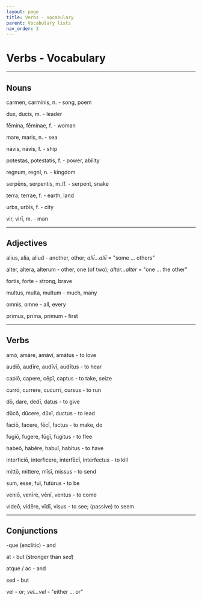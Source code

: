 ```yaml
---
layout: page
title: Verbs - Vocabulary
parent: Vocabulary lists
nav_order: 3
---
```


# Verbs - Vocabulary

***

## Nouns

carmen, carminis, n. - song, poem

dux, ducis, m. - leader

fēmina, fēminae, f. - woman

mare, maris, n. - sea

nāvis, nāvis, f. - ship

potestas, potestatis, f. - power, ability

regnum, regnī, n. - kingdom

serpēns, serpentis, m./f. - serpent, snake

terra, terrae, f. - earth, land

urbs, urbis, f. - city

vir, virī, m. - man

***

## Adjectives

alius, alia, aliud - another, other; *aliī...aliī* = "some ... others"

alter, altera, alterum - other, one (of two); *alter...alter* = "one ... the other"

fortis, forte - strong, brave

multus, multa, multum - much, many

omnis, omne - all, every

prīmus, prīma, primum - first

***

## Verbs

amō, amāre, amāvī, amātus - to love

audiō, audīre, audīvī, audītus - to hear

capiō, capere, cēpī, captus - to take, seize

currō, currere, cucurrī, cursus - to run

dō, dare, dedī, datus - to give

dūcō, dūcere, dūxī, ductus - to lead

faciō, facere, fēcī, factus - to make, do

fugiō, fugere, fūgī, fugitus - to flee

habeō, habēre, habuī, habitus - to have

interficiō, interficere, interfēcī, interfectus - to kill

mittō, mittere, mīsī, missus - to send

sum, esse, fuī, futūrus - to be

veniō, venīre, vēnī, ventus - to come

videō, vidēre, vīdī, visus - to see; (passive) to seem

***

## Conjunctions

-que (enclitic) - and

at - but (stronger than *sed*)

atque / ac - and

sed - but

vel - or; *vel...vel* - "either ... or"
